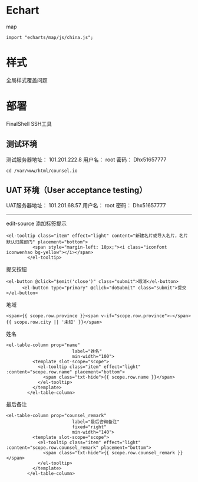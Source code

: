 # Echart
map 
```
import "echarts/map/js/china.js";
```
# 样式
全局样式覆盖问题
# 部署
FinalShell SSH工具
## 测试环境
测试服务器地址： 101.201.222.8 
用户名： root 
密码： Dhx51657777 
```
cd /var/www/html/counsel.io
```
## UAT 环境（User acceptance testing）
UAT服务器地址： 101.201.68.57
用户名： root 
密码： Dhx51657777 


---


edit-source 添加标签提示
```
<el-tooltip class="item" effect="light" content="新建名片或导入名片，名片默认归属部门" placement="bottom">
          <span style="margin-left: 10px;"><i class="iconfont iconwenhao bg-yellow"></i></span>
        </el-tooltip>
```
提交按钮
```
<el-button @click="$emit('close')" class="submit">取消</el-button>
      <el-button type="primary" @click="doSubmit" class="submit">提交</el-button>
```
地域
```
<span>{{ scope.row.province }}<span v-if="scope.row.province">-</span>{{ scope.row.city || '未知' }}</span>
```
姓名
```
<el-table-column prop="name"
                         label="姓名"
                         min-width="100">
          <template slot-scope="scope">
            <el-tooltip class="item" effect="light" :content="scope.row.name" placement="bottom">
              <span class="txt-hide">{{ scope.row.name }}</span>
            </el-tooltip>
          </template>
        </el-table-column>
```
最后备注
```
<el-table-column prop="counsel_remark"
                         label="最后咨询备注"
                         fixed="right"
                         min-width="140">
          <template slot-scope="scope">
            <el-tooltip class="item" effect="light" :content="scope.row.counsel_remark" placement="bottom">
              <span class="txt-hide">{{ scope.row.counsel_remark }}</span>
            </el-tooltip>
          </template>
        </el-table-column>
```
